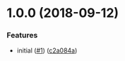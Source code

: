 <a name="1.0.0"></a>
# 1.0.0 (2018-09-12)

### Features

* initial ([#1](https://github.com/videojs/videojs-generator-verify/issues/1)) ([c2a084a](https://github.com/videojs/videojs-generator-verify/commit/c2a084a))

